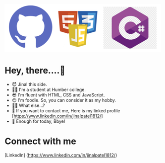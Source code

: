 ![Header Image](./image/Frame%204.png)

# Hey, there....👋
- 😈 Jinal this side.
- 👩‍🎓 I'm a student at Humber college. 
- 😎 I'm fluent with HTML, CSS and JavaScript.
- 😉 I'm foodie. So, you can consider it as my hobby.
- 🤷‍♀️ What else...?
- 🤙 If you want to contact me, Here is my linked profile [https://www.linkedin.com/in/jinalpatel1812/]
- 👋 Enough for today, Bbye!

# Connect with me 
[LinkedIn] (https://www.linkedin.com/in/jinalpatel1812/)
